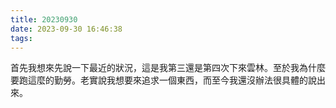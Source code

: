 ```yaml
---
title: 20230930
date: 2023-09-30 16:46:38
tags:
---
```

首先我想來先說一下最近的狀況，這是我第三還是第四次下來雲林。至於我為什麼要跑這麼的勤勞。老實說我想要來追求一個東西，而至今我還沒辦法很具體的說出來。

